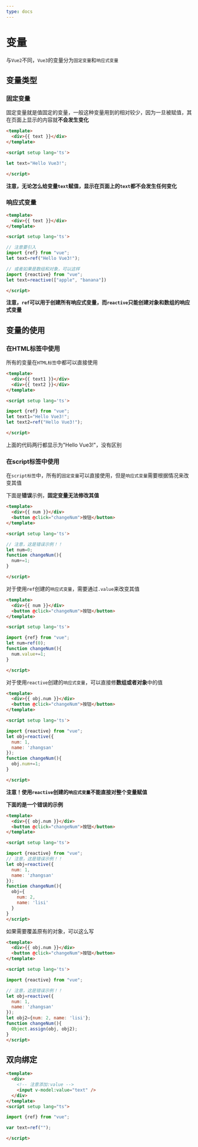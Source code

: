 ```yaml
---
type: docs
---
```


# 变量

与`Vue2`不同，`Vue3`的变量分为`固定变量`和`响应式变量`

## 变量类型

### 固定变量

固定变量就是值固定的变量，一般这种变量用到的相对较少，因为一旦被赋值，其在页面上显示的内容就**不会发生变化**

```html
<template>
  <div>{{ text }}</div>
</template>

<script setup lang='ts'>

let text="Hello Vue3!";

</script>
```

**注意，无论怎么给变量`text`赋值，显示在页面上的`text`都不会发生任何变化**

### 响应式变量

```html
<template>
  <div>{{ text }}</div>
</template>

<script setup lang='ts'>

// 注意要引入
import {ref} from "vue";
let text=ref("Hello Vue3!");

// 或者如果是数组和对象，可以这样
import {reactive} from "vue";
let text=reactive(["apple", "banana"])

</script>
```

**注意，`ref`可以用于创建所有响应式变量，而`reactive`只能创建对象和数组的响应式变量**

## 变量的使用

### 在HTML标签中使用

所有的变量在`HTML标签`中都可以直接使用

```html
<template>
  <div>{{ text1 }}</div>
  <div>{{ text2 }}</div>
</template>

<script setup lang='ts'>

import {ref} from "vue";
let text1="Hello Vue3!";
let text2=ref("Hello Vue3!");

</script>
```

上面的代码两行都显示为"Hello Vue3!"，没有区别

### 在script标签中使用

在`script标签`中，所有的`固定变量`可以直接使用，但是`响应式变量`需要根据情况来改变其值

下面是**错误**示例，**固定变量无法修改其值**
```html
<template>
  <div>{{ num }}</div>
  <button @click="changeNum">按钮</button>
</template>

<script setup lang='ts'>

// 注意，这是错误示例！！
let num=0;
function changeNum(){
  num+=1;
}

</script>
```

对于使用`ref`创建的`响应式变量`，需要通过`.value`来改变其值

```html
<template>
  <div>{{ num }}</div>
  <button @click="changeNum">按钮</button>
</template>

<script setup lang='ts'>

import {ref} from "vue";
let num=ref(0);
function changeNum(){
  num.value+=1;
}

</script>
```

对于使用`reactive`创建的`响应式变量`，可以直接修**数组或者对象**中的值

```html
<template>
  <div>{{ obj.num }}</div>
  <button @click="changeNum">按钮</button>
</template>

<script setup lang='ts'>

import {reactive} from "vue";
let obj=reactive({
  num: 1,
  name: 'zhangsan'
});
function changeNum(){
  obj.num+=1;
}

</script>
```

**注意！使用`reactive`创建的`响应式变量`不能直接对整个变量赋值**

**下面的是一个错误的示例**

```html
<template>
  <div>{{ obj.num }}</div>
  <button @click="changeNum">按钮</button>
</template>

<script setup lang='ts'>

import {reactive} from "vue";
// 注意，这是错误示例！！
let obj=reactive({
  num: 1,
  name: 'zhangsan'
});
function changeNum(){
  obj={
    num: 2,
    name: 'lisi'
  }
}
</script>
```

如果需要覆盖原有的对象，可以这么写

```html
<template>
  <div>{{ obj.num }}</div>
  <button @click="changeNum">按钮</button>
</template>

<script setup lang='ts'>

import {reactive} from "vue";

// 注意，这是错误示例！！
let obj=reactive({
  num: 1,
  name: 'zhangsan'
});
let obj2={num: 2, name: 'lisi'};
function changeNum(){
  Object.assign(obj, obj2);
}
</script>
```

## 双向绑定
```html
<template>
  <div>
    <!-- 注意添加:value -->
    <input v-model:value="text" />
  </div>
</template>
<script setup lang="ts">

import {ref} from "vue";

var text=ref("");

</script>
```
